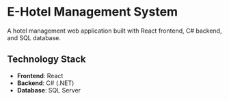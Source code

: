 # E-Hotel Management System

A hotel management web application built with React frontend, C# backend, and SQL database.

## Technology Stack

- **Frontend**: React
- **Backend**: C# (.NET)
- **Database**: SQL Server
